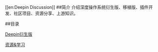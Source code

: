 [[en:Deepin Discussion]]
##简介
介绍深度操作系统衍生版、移植版、插件开发、社区项目、资源分享、上游知识。

##目录

[Deepin衍生版](Deepin衍生版)

[资源&学习](资源%26学习)
